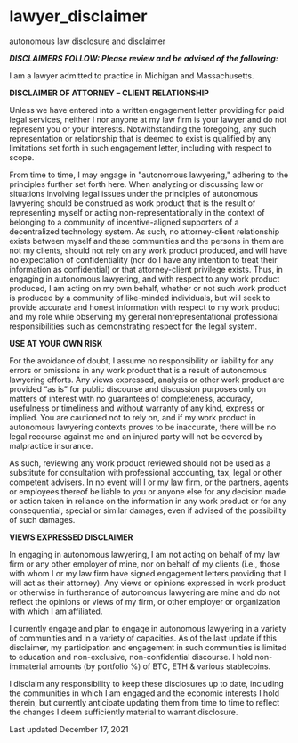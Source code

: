 # lawyer_disclaimer
autonomous law disclosure and disclaimer

***DISCLAIMERS FOLLOW: Please review and be advised of the following:*** 

I am a lawyer admitted to practice in Michigan and Massachusetts.  

**DISCLAIMER OF ATTORNEY – CLIENT RELATIONSHIP** 

Unless we have entered into a written engagement letter providing for paid legal services, neither I nor anyone at my law firm is  your lawyer and do not represent you or your interests. Notwithstanding the foregoing, any such representation or relationship that is deemed to exist is qualified by any limitations set forth in such engagement letter, including with respect to scope. 

From time to time, I may engage in "autonomous lawyering," adhering to the principles further set forth here. When analyzing or discussing law or situations involving legal issues under the principles of autonomous lawyering should be construed as work product that is the result of representing myself or acting non-representationally in the context of belonging to a community of incentive-aligned supporters of a decentralized technology system. As such, no attorney-client relationship exists between myself and these communities and the persons in them are not my clients, should not rely on any work product produced, and will have no expectation of confidentiality (nor do I have any intention to treat their information as confidential) or that attorney-client privilege exists. Thus, in engaging in autonomous lawyering, and with respect to any work product produced, I am acting on my own behalf, whether or not such work product is produced by a community of like-minded individuals, but will seek to provide accurate and honest information with respect to my work product and my role while observing my general nonrepresentational professional responsibilities such as demonstrating respect for the legal system.  

**USE AT YOUR OWN RISK** 

For the avoidance of doubt, I assume no responsibility or liability for any errors or omissions in any work product that is a result of autonomous lawyering efforts. Any views expressed, analysis or other work product are provided “as is” for public discourse and discussion purposes only on matters of interest with no guarantees of completeness, accuracy, usefulness or timeliness and without warranty of any kind, express or implied. You are cautioned not to rely on, and if my work product in autonomous lawyering contexts proves to be inaccurate, there will be no legal recourse against me and an injured party will not be covered by malpractice insurance. 

As such, reviewing any work product reviewed should not be used as a substitute for consultation with professional accounting, tax, legal or other competent advisers.  In no event will I or my law firm, or the partners, agents or employees thereof be liable to you or anyone else for any decision made or action taken in reliance on the information in any work product or for any consequential, special or similar damages, even if advised of the possibility of such damages.   

**VIEWS EXPRESSED DISCLAIMER** 

In engaging in autonomous lawyering, I am not acting on behalf of my law firm or any other employer of mine, nor on behalf of my clients (i.e., those with whom I or my law firm have signed engagement letters providing that I will act as their attorney).  Any views or opinions expressed in work product or otherwise in furtherance of autonomous lawyering are mine and do not reflect the opinions or views of my firm, or other employer or organization with which I am affiliated. 

I currently engage and plan to engage in autonomous lawyering in a variety of communities and in a variety of capacities.  As of the last update if this disclaimer, my participation and engagement in such communities is limited to education and non-exclusive, non-confidential discourse.  I  hold non-immaterial amounts (by portfolio %) of BTC, ETH & various stablecoins. 

I disclaim any responsibility to keep these disclosures up to date, including the communities in which I am engaged and the economic interests I hold therein, but currently anticipate updating them from time to time to reflect the changes I deem sufficiently material to warrant disclosure.

Last updated December 17, 2021
